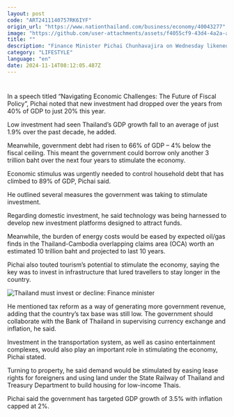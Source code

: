 ```yaml
---
layout: post
code: "ART2411140757RK6IYF"
origin_url: "https://www.nationthailand.com/business/economy/40043277"
image: "https://github.com/user-attachments/assets/f4055cf9-43d4-4a2a-a58f-cdf67df8aa77"
title: ""
description: "Finance Minister Pichai Chunhavajira on Wednesday likened Thailand to a rich old man whose wealth will run out unless he finds new ways to invest it."
category: "LIFESTYLE"
language: "en"
date: 2024-11-14T08:12:05.487Z
---
```


# 









In a speech titled “Navigating Economic Challenges: The Future of Fiscal Policy”, Pichai noted that new investment had dropped over the years from 40% of GDP to just 20% this year.

Low investment had seen Thailand’s GDP growth fall to an average of just 1.9% over the past decade, he added.

Meanwhile, government debt had risen to 66% of GDP – 4% below the fiscal ceiling. This meant the government could borrow only another 3 trillion baht over the next four years to stimulate the economy.

Economic stimulus was urgently needed to control household debt that has climbed to 89% of GDP, Pichai said.

He outlined several measures the government was taking to stimulate investment.

Regarding domestic investment, he said technology was being harnessed to develop new investment platforms designed to attract funds.

Meanwhile, the burden of energy costs would be eased by expected oil/gas finds in the Thailand-Cambodia overlapping claims area (OCA) worth an estimated 10 trillion baht and projected to last 10 years.

Pichai also touted tourism’s potential to stimulate the economy, saying the key was to invest in infrastructure that lured travellers to stay longer in the country.

  ![Thailand must invest or decline: Finance minister](https://github.com/user-attachments/assets/67c6b880-032f-48f9-a84f-456864f27880)

He mentioned tax reform as a way of generating more government revenue, adding that the country’s tax base was still low. The government should collaborate with the Bank of Thailand in supervising currency exchange and inflation, he said.

Investment in the transportation system, as well as casino entertainment complexes, would also play an important role in stimulating the economy, Pichai stated.

Turning to property, he said demand would be stimulated by easing lease rights for foreigners and using land under the State Railway of Thailand and Treasury Department to build housing for low-income Thais.

Pichai said the government has targeted GDP growth of 3.5% with inflation capped at 2%.

